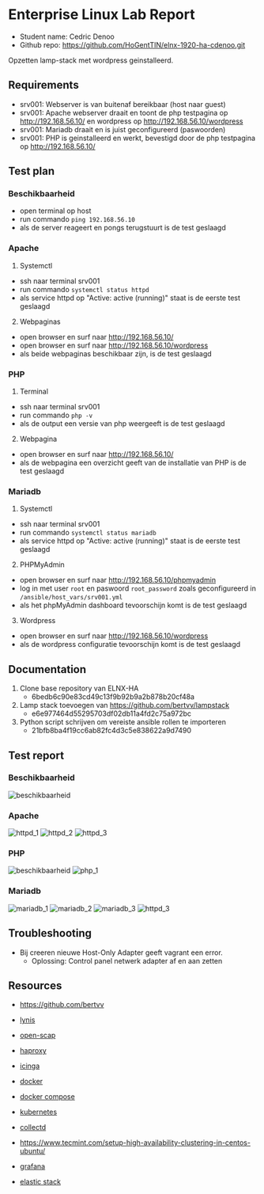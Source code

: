 # Enterprise Linux Lab Report

- Student name: Cedric Denoo
- Github repo: <https://github.com/HoGentTIN/elnx-1920-ha-cdenoo.git>

Opzetten lamp-stack met wordpress geinstalleerd.

## Requirements

- srv001: Webserver is van buitenaf bereikbaar (host naar guest)
- srv001: Apache webserver draait en toont de php testpagina op http://192.168.56.10/ en wordpress op http://192.168.56.10/wordpress
- srv001: Mariadb draait en is juist geconfigureerd (paswoorden)
- srv001: PHP is geinstalleerd en werkt, bevestigd door de php testpagina op http://192.168.56.10/

## Test plan

### Beschikbaarheid
- open terminal op host
- run commando `ping 192.168.56.10`
- als de server reageert en pongs terugstuurt is de test geslaagd

### Apache
1. Systemctl
- ssh naar terminal srv001
- run commando `systemctl status httpd`
- als service httpd op "Active: active (running)" staat is de eerste test geslaagd
2. Webpaginas
- open browser en surf naar http://192.168.56.10/
- open browser en surf naar http://192.168.56.10/wordpress
- als beide webpaginas beschikbaar zijn, is de test geslaagd

### PHP
1. Terminal
- ssh naar terminal srv001
- run commando `php -v`
- als de output een versie van php weergeeft is de test geslaagd
2. Webpagina
- open browser en surf naar http://192.168.56.10/
- als de webpagina een overzicht geeft van de installatie van PHP is de test geslaagd

### Mariadb
1. Systemctl
- ssh naar terminal srv001
- run commando `systemctl status mariadb`
- als service httpd op "Active: active (running)" staat is de eerste test geslaagd

2. PHPMyAdmin
- open browser en surf naar http://192.168.56.10/phpmyadmin
- log in met user `root` en paswoord `root_password` zoals geconfigureerd in `/ansible/host_vars/srv001.yml`
- als het phpMyAdmin dashboard tevoorschijn komt is de test geslaagd

3. Wordpress
- open browser en surf naar http://192.168.56.10/wordpress
- als de wordpress configuratie tevoorschijn komt is de test geslaagd

## Documentation

1. Clone base repository van ELNX-HA 
   - 6bedb6c90e83cd49c13f9b92b9a2b878b20cf48a
2. Lamp stack toevoegen van https://github.com/bertvv/lampstack
   - e6e977464d55295703df02db11a4fd2c75a972bc
3. Python script schrijven om vereiste ansible rollen te importeren
   - 21bfb8ba4f19cc6ab82fc4d3c5e838622a9d7490

## Test report

### Beschikbaarheid
![beschikbaarheid](img/R1/beschikbaarheid.png)

### Apache
![httpd_1](img/R1/httpd_1.png)
![httpd_2](img/R1/httpd_2.png)
![httpd_3](img/R1/httpd_3.png)

### PHP
![beschikbaarheid](img/R1/beschikbaarheid.png)
![php_1](img/R1/php_1.png)

### Mariadb
![mariadb_1](img/R1/mariadb_1.png)
![mariadb_2](img/R1/mariadb_2.png)
![mariadb_3](img/R1/mariadb_3.png)
![httpd_3](img/R1/httpd_3.png)

## Troubleshooting

- Bij creeren nieuwe Host-Only Adapter geeft vagrant een error.
  - Oplossing: Control panel netwerk adapter af en aan zetten

## Resources

- https://github.com/bertvv

- [lynis](https://cisofy.com/lynis/)
- [open-scap](https://www.open-scap.org/)
- [haproxy](http://www.haproxy.org/)
- [icinga](https://icinga.com/)
- [docker](https://www.docker.com/)
- [docker compose](https://docs.docker.com/compose/)
- [kubernetes](https://kubernetes.io/)
- [collectd](https://collectd.org/)
- https://www.tecmint.com/setup-high-availability-clustering-in-centos-ubuntu/
- [grafana](https://grafana.com/)
- [elastic stack](https://www.elastic.co/products/)